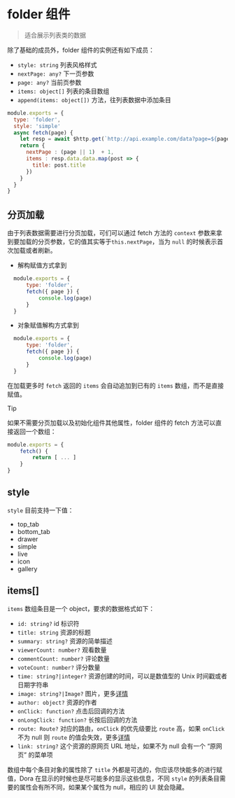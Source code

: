 # folder 组件
> 适合展示列表类的数据

除了基础的成员外，folder 组件的实例还有如下成员：
 - `style: string` 列表风格样式
 - `nextPage: any?` 下一页参数
 - `page: any?` 当前页参数
 - `items: object[]` 列表的条目数组
 - `append(items: object[])` 方法，往列表数据中添加条目
  
```javascript
module.exports = {
  type: 'folder',
  style: 'simple'
  async fetch(page) {
    let resp = await $http.get(`http://api.example.com/data?page=${page || 1}`)
    return {
      nextPage : (page || 1)  + 1,
      items : resp.data.data.map(post => {
        title: post.title
      })
    }
  }
}
```
## 分页加载

由于列表数据需要进行分页加载，可们可以通过 fetch 方法的 `context` 参数来拿到要加载的分页参数，它的值其实等于`this.nextPage`，当为 `null` 的时候表示首次加载或者刷新。  

- 解构赋值方式拿到
```javascript
  module.exports = {
      type: 'folder',
      fetch({ page }) {
          console.log(page)
      }
  }
```
- 对象赋值解构方式拿到
```javascript
  module.exports = {
      type: 'folder',
      fetch({ page }) {
          console.log(page)
      }
  }
```
在加载更多时 `fetch` 返回的 `items` 会自动追加到已有的 `items` 数组，而不是直接赋值。

> [!TIP]
> 如果不需要分页加载以及初始化组件其他属性，folder 组件的 fetch 方法可以直接返回一个数组：
> ```javascript
> module.exports = {
>     fetch() {
>         return [ ... ]
>     }
> }
> ```
## style
`style` 目前支持一下值：
  - top_tab
  - bottom_tab
  - drawer
  - simple
  - live
  - icon
  - gallery

## items[]
`items` 数组条目是一个 object，要求的数据格式如下：
 - `id: string?` id 标识符
 - `title: string` 资源的标题
 - `summary: string?` 资源的简单描述
 - `viewerCount: number?` 观看数量
 - `commentCount: number?` 评论数量
 - `voteCount: number?` 评分数量
 - `time: string?|integer?` 资源创建的时间，可以是数值型的 Unix 时间戳或者日期字符串
 - `image: string?|Image?` 图片，更多[详情](/api/struct#image)
 - `author: object?` 资源的作者
 - `onClick: function?` 点击后回调的方法
 - `onLongClick: function?` 长按后回调的方法
 - `route: Route?` 对应的路由，`onClick` 的优先级要比 `route` 高，如果 `onClick` 不为 null 则 `route` 的值会失效，更多[详情](../api/struct?id=route)
 - `link: string?` 这个资源的原网页 URL 地址，如果不为 null 会有一个 “原网页” 的菜单项

数组中每个条目对象的属性除了 `title` 外都是可选的，你应该尽快能多的进行赋值，Dora 在显示的时候也是尽可能多的显示这些信息，不同 `style` 的列表条目需要的属性会有所不同，如果某个属性为 null，相应的 UI 就会隐藏。